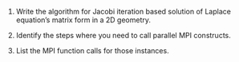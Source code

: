 1. Write the algorithm for Jacobi iteration based solution of Laplace equation’s matrix form in a 2D geometry.

2. Identify the steps where you need to call parallel MPI constructs.

3. List the MPI function calls for those instances.
